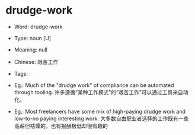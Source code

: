 # drudge-work

- Word: drudge-work

- Type: noun [U]
- Meaning: null
- Chinese: 艰苦工作
- Tags: 
- Eg.: Much of the "drudge work" of compliance can be automated through tooling. 许多遵循“某种工作模式”的“艰苦工作”可以通过工具来自动化。
- Eg.: Most freelancers have some mix of high-paying drudge work and low-to-no paying interesting work. 大多数自由职业者选择的工作既有一些高薪但枯燥的，也有报酬极低却很有趣的

